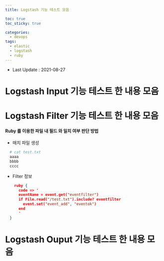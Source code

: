 ```yaml
---
title: Logstash 기능 테스트 모음

toc: true
toc_sticky: true

categories:
  - devops  
tags:
  - elastic
  - logstash
  - ruby
---
```

- Last Update : 2021-08-27

# Logstash Input 기능 테스트 한 내용 모음

# Logstash Filter 기능 테스트 한 내용 모음

#### Ruby 를 이용한 파일 내 필드 와 일치 여부 판단 방법
  - 매치 파일 생성
  ```bash
    # cat test.txt
    aaaa
    bbbb
    cccc
  ```
  - Filter 정보
  ```json
      ruby {
        code => '
        eventName = event.get("eventfilter")        
        if File.read("/test.txt").include? eventfilter
          event.set("event_add", "eventok")
        end
        '
    }
  ```


# Logstash Ouput 기능 테스트 한 내용 모음
